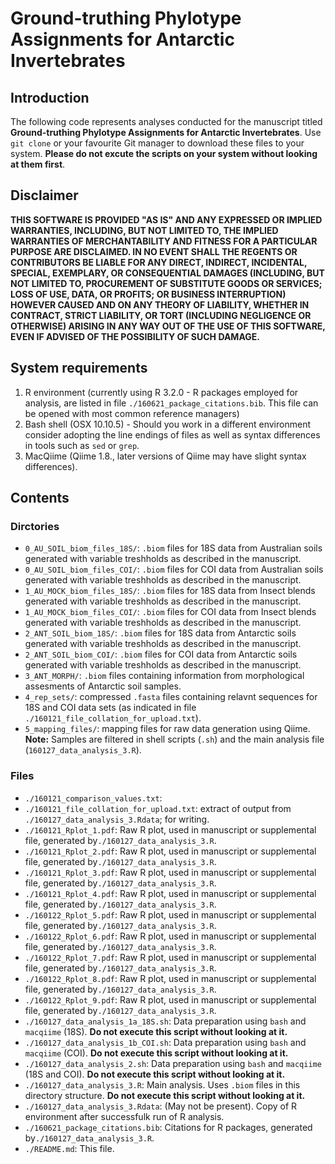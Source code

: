 # Ground-truthing Phylotype Assignments for Antarctic Invertebrates

## Introduction
The following code represents analyses conducted for the manuscript titled
**Ground-truthing Phylotype Assignments for Antarctic Invertebrates**. 
Use `git clone` or your favourite Git manager to download these files to your system. **Please do not 
excute the scripts on your system without looking at them first**.

## Disclaimer
**THIS SOFTWARE IS PROVIDED "AS IS" AND ANY EXPRESSED OR IMPLIED WARRANTIES,
INCLUDING, BUT NOT LIMITED TO, THE IMPLIED WARRANTIES OF MERCHANTABILITY AND
FITNESS FOR A PARTICULAR PURPOSE ARE DISCLAIMED. IN NO EVENT SHALL THE REGENTS
OR CONTRIBUTORS BE LIABLE FOR ANY DIRECT, INDIRECT, INCIDENTAL, SPECIAL,
EXEMPLARY, OR CONSEQUENTIAL DAMAGES (INCLUDING, BUT NOT LIMITED TO, PROCUREMENT
OF SUBSTITUTE GOODS OR SERVICES; LOSS OF USE, DATA, OR PROFITS; OR BUSINESS
INTERRUPTION) HOWEVER CAUSED AND ON ANY THEORY OF LIABILITY, WHETHER IN
CONTRACT, STRICT LIABILITY, OR TORT (INCLUDING NEGLIGENCE OR OTHERWISE) ARISING
IN ANY WAY OUT OF THE USE OF THIS SOFTWARE, EVEN IF ADVISED OF THE POSSIBILITY
OF SUCH DAMAGE.**

## System requirements
1. R environment (currently using R 3.2.0 - R packages employed for analysis,
are listed in file `./160621_package_citations.bib`. This file can be opened
with most common reference managers) 
2. Bash shell (OSX 10.10.5) - Should you work in a different environment consider
adopting the line endings of files as well as syntax differences in tools such as
`sed` or `grep`. 
4. MacQiime (Qiime 1.8., later versions of Qiime may have slight syntax differences).


## Contents

### Dirctories
- `0_AU_SOIL_biom_files_18S/`: `.biom` files for 18S data from Australian soils
generated with variable treshholds as described in the manuscript.
- `0_AU_SOIL_biom_files_COI/`: `.biom` files for COI data from Australian soils
generated with variable treshholds as described in the manuscript.
- `1_AU_MOCK_biom_files_18S/`: `.biom` files for 18S data from Insect blends
generated with variable treshholds as described in the manuscript.
- `1_AU_MOCK_biom_files_COI/`: `.biom` files for COI data from Insect blends
generated with variable treshholds as described in the manuscript.
- `2_ANT_SOIL_biom_18S/`: `.biom` files for 18S data from Antarctic soils
generated with variable treshholds as described in the manuscript.
- `2_ANT_SOIL_biom_COI/`: `.biom` files for COI data from Antarctic soils
generated with variable treshholds as described in the manuscript.
- `3_ANT_MORPH/`: `.biom` files containing information from morphological assesments of
Antarctic soil samples.
- `4_rep_sets/`: compressed `.fasta` files containing relavnt sequences for 18S and COI data sets
(as indicated in file `./160121_file_collation_for_upload.txt`).
- `5_mapping_files/`: mapping files for raw data generation using Qiime. **Note:** Samples
are filtered in shell scripts (`.sh`) and the main analysis file (`160127_data_analysis_3.R`).

### Files   
- `./160121_comparison_values.txt`:
- `./160121_file_collation_for_upload.txt`: extract of output from `./160127_data_analysis_3.Rdata`; for writing.
- `./160121_Rplot_1.pdf`: Raw R plot, used in manuscript or supplemental file, generated by`./160127_data_analysis_3.R`.
- `./160121_Rplot_2.pdf`: Raw R plot, used in manuscript or supplemental file, generated by`./160127_data_analysis_3.R`.
- `./160121_Rplot_3.pdf`: Raw R plot, used in manuscript or supplemental file, generated by`./160127_data_analysis_3.R`.
- `./160121_Rplot_4.pdf`: Raw R plot, used in manuscript or supplemental file, generated by`./160127_data_analysis_3.R`.
- `./160122_Rplot_5.pdf`: Raw R plot, used in manuscript or supplemental file, generated by`./160127_data_analysis_3.R`.
- `./160122_Rplot_6.pdf`: Raw R plot, used in manuscript or supplemental file, generated by`./160127_data_analysis_3.R`.
- `./160122_Rplot_7.pdf`: Raw R plot, used in manuscript or supplemental file, generated by`./160127_data_analysis_3.R`.
- `./160122_Rplot_8.pdf`: Raw R plot, used in manuscript or supplemental file, generated by`./160127_data_analysis_3.R`.
- `./160122_Rplot_9.pdf`: Raw R plot, used in manuscript or supplemental file, generated by`./160127_data_analysis_3.R`.
- `./160127_data_analysis_1a_18S.sh`: Data preparation using `bash` and `macqiime` (18S). **Do not execute this script without looking at it.** 
- `./160127_data_analysis_1b_COI.sh`: Data preparation using `bash` and `macqiime` (COI). **Do not execute this script without looking at it.**
- `./160127_data_analysis_2.sh`: Data preparation using `bash` and `macqiime` (18S and COI). **Do not execute this script without looking at it.**
- `./160127_data_analysis_3.R`: Main analysis. Uses `.biom` files in this directory structure. **Do not execute this script without looking at it.**
- `./160127_data_analysis_3.Rdata`: (May not be present). Copy of R environment after successfulk run of R analysis.
- `./160621_package_citations.bib`: Citations for R packages, generated by`./160127_data_analysis_3.R`. 
- `./README.md`: This file.